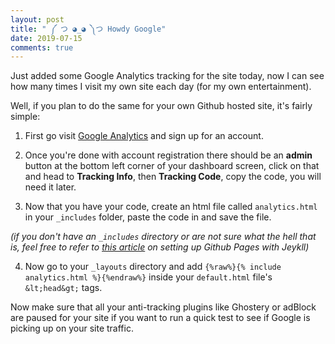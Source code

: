 ```yaml
---
layout: post
title: " ༼ つ ◕_◕ ༽つ Howdy Google"
date: 2019-07-15
comments: true
---
```


Just added some Google Analytics tracking for the site today, now I can see how many times I visit my own site each day (for my own entertainment).

Well, if you plan to do the same for your own Github hosted site, it's fairly simple:

1. First go visit [Google Analytics](https://support.google.com/analytics/answer/1008015?hl=en) and sign up for an account.

2. Once you're done with account registration there should be an **admin** button at the bottom left corner of your dashboard screen, click on that and head to **Tracking Info**, then **Tracking Code**, copy the code, you will need it later.

3. Now that you have your code, create an html file called ```analytics.html``` in your ```_includes``` folder, paste the code in and save the file. 

*(if you don't have an ```_includes``` directory or are not sure what the hell that is, feel free to refer to [this article](https://github.com/barryclark/jekyll-now) on setting up Github Pages with Jeykll)*

4. Now go to your ```_layouts``` directory and add ```{%raw%}{% include analytics.html %}{%endraw%}``` inside your ```default.html``` file's ```&lt;head&gt;``` tags.

Now make sure that all your anti-tracking plugins like Ghostery or adBlock are paused for your site if you want to run a quick test to see if Google is picking up on your site traffic.
